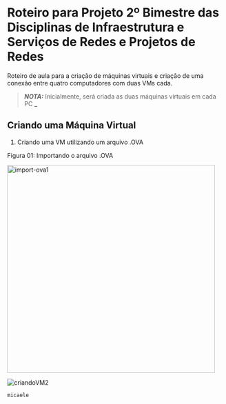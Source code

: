 # Roteiro para Projeto 2º Bimestre das Disciplinas de Infraestrutura e Serviços de Redes e Projetos de Redes

Roteiro de aula para a criação de máquinas virtuais e criação de uma conexão entre quatro computadores com duas VMs cada.

>**_NOTA:_**
Inicialmente, será criada as duas máquinas virtuais em cada PC
>**_**




<h2> Criando uma Máquina Virtual </h2>

1. Criando uma VM utilizando um arquivo .OVA 

  Figura 01: Importando o arquivo .OVA
  
  <img width="482" alt="import-ova1" src="https://user-images.githubusercontent.com/84058517/183082785-16a33090-0acb-49f7-966b-da90f937ab38.png">
  
  ![criandoVM2](https://user-images.githubusercontent.com/84058517/183087854-27897109-880d-49dd-a3de-c2efda3be598.png)


```
micaele 

```
